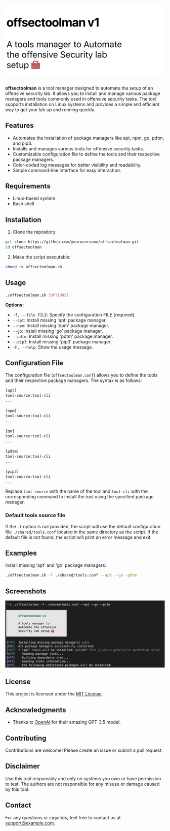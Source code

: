 # ![Screenshot 2023-08-05 at 8.41.32 PM](./Screenshot1.png)

**offsectoolman** is a tool manager designed to automate the setup of an offensive security lab. It allows you to install and manage various package managers and tools commonly used in offensive security tasks. The tool supports installation on Linux systems and provides a simple and efficient way to get your lab up and running quickly.

## Features

- Automates the installation of package managers like apt, npm, go, pdtm, and pip3.
- Installs and manages various tools for offensive security tasks.
- Customizable configuration file to define the tools and their respective package managers.
- Color-coded log messages for better visibility and readability.
- Simple command-line interface for easy interaction.

## Requirements

- Linux-based system
- Bash shell

## Installation

1. Clone the repository:

```bash
git clone https://github.com/yourusername/offsectoolman.git
cd offsectoolman
```

2. Make the script executable:

```bash
chmod +x offsectoolman.sh
```

## Usage

```bash
./offsectoolman.sh [OPTIONS]
```

**Options:**

- `-f, --file FILE`: Specify the configuration FILE (required).
- `--apt`: Install missing 'apt' package manager.
- `--npm`: Install missing 'npm' package manager.
- `--go`: Install missing 'go' package manager.
- `--pdtm`: Install missing 'pdtm' package manager.
- `--pip3`: Install missing 'pip3' package manager.
- `-h, --help`: Show the usage message.

## Configuration File

The configuration file (`offsectoolman.conf`) allows you to define the tools and their respective package managers. The syntax is as follows:

```
[apt]
tool-source:tool-cli
...

[npm]
tool-source:tool-cli
...

[go]
tool-source:tool-cli
...

[pdtm]
tool-source:tool-cli
...

[pip3]
tool-source:tool-cli
...
```

Replace `tool-source` with the name of the tool and `tool-cli` with the corresponding command to install the tool using the specified package manager.

### Default tools source file

If the `-f` option is not provided, the script will use the default configuration file `./shared/tools.conf` located in the same directory as the script. If the default file is not found, the script will print an error message and exit.

## Examples

Install missing 'apt' and 'go' package managers:

```bash
./offsectoolman.sh -f ./shared/tools.conf --apt --go -pdtm 
```

## Screenshots

 ![Screenshot 2023-08-05 at 8.32.40 PM](./Screenshot.png)

## License

This project is licensed under the [MIT License](LICENSE).

## Acknowledgments

- Thanks to [OpenAI](https://openai.com) for their amazing GPT-3.5 model.

## Contributing

Contributions are welcome! Please create an issue or submit a pull request.

## Disclaimer

Use this tool responsibly and only on systems you own or have permission to test. The authors are not responsible for any misuse or damage caused by this tool.

## Contact

For any questions or inquiries, feel free to contact us at support@example.com.
